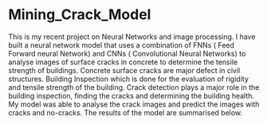# Mining_Crack_Model
 This is my recent project on Neural Networks and image processing. I have built a neural network model that uses a combination of FNNs ( Feed Forward neural Network) and CNNs ( Convolutional Neural Networks) to analyse images of surface cracks in concrete to determine the tensile strength of buildings. Concrete surface cracks are major defect in civil structures. Building Inspection which is done for the evaluation of rigidity and tensile strength of the building. Crack detection plays a major role in the building inspection, finding the cracks and determining the building health. My model was able to analyse the crack images and predict the images with cracks and no-cracks. The results of the model are summarised below.
